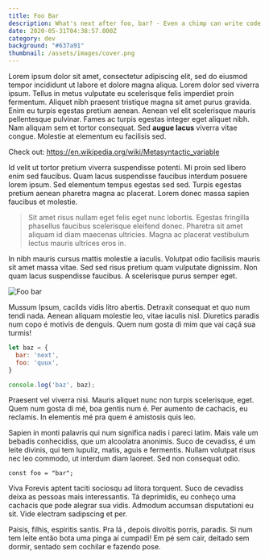 ```yaml
---
title: Foo Bar
description: What's next after foo, bar? - Even a chimp can write code
date: 2020-05-31T04:38:57.000Z
category: dev
background: "#637a91"
thumbnail: /assets/images/cover.png
---
```

Lorem ipsum dolor sit amet, consectetur adipiscing elit, sed do eiusmod tempor incididunt ut labore et dolore magna aliqua. Lorem dolor sed viverra ipsum. Tellus in metus vulputate eu scelerisque felis imperdiet proin fermentum. Aliquet nibh praesent tristique magna sit amet purus gravida. Enim eu turpis egestas pretium aenean. Aenean vel elit scelerisque mauris pellentesque pulvinar. Fames ac turpis egestas integer eget aliquet nibh. Nam aliquam sem et tortor consequat. Sed **augue lacus** viverra vitae congue. Molestie at elementum eu facilisis sed. 

Check out: https://en.wikipedia.org/wiki/Metasyntactic_variable

Id velit ut tortor pretium viverra suspendisse potenti. Mi proin sed libero enim sed faucibus. Quam lacus suspendisse faucibus interdum posuere lorem ipsum. Sed elementum tempus egestas sed sed. Turpis egestas pretium aenean pharetra magna ac placerat. Lorem donec massa sapien faucibus et molestie.

> Sit amet risus nullam eget felis eget nunc lobortis. Egestas fringilla phasellus faucibus scelerisque eleifend donec. Pharetra sit amet aliquam id diam maecenas ultricies. Magna ac placerat vestibulum lectus mauris ultrices eros in.

In nibh mauris cursus mattis molestie a iaculis. Volutpat odio facilisis mauris sit amet massa vitae. Sed sed risus pretium quam vulputate dignissim. Non quam lacus suspendisse faucibus. A scelerisque purus semper eget.

![Foo bar](/assets/images/cover.png "Foo bar")

Mussum Ipsum, cacilds vidis litro abertis. Detraxit consequat et quo num tendi nada. Aenean aliquam molestie leo, vitae iaculis nisl. Diuretics paradis num copo é motivis de denguis. Quem num gosta di mim que vai caçá sua turmis!

```javascript
let baz = {
  bar: 'next',
  foo: 'quux',
}

console.log('baz', baz);
```

Praesent vel viverra nisi. Mauris aliquet nunc non turpis scelerisque, eget. Quem num gosta di mé, boa gentis num é. Per aumento de cachacis, eu reclamis. In elementis mé pra quem é amistosis quis leo.

Sapien in monti palavris qui num significa nadis i pareci latim. Mais vale um bebadis conhecidiss, que um alcoolatra anonimis. Suco de cevadiss, é um leite divinis, qui tem lupuliz, matis, aguis e fermentis. Nullam volutpat risus nec leo commodo, ut interdum diam laoreet. Sed non consequat odio.

`const foo = "bar";`

Viva Forevis aptent taciti sociosqu ad litora torquent. Suco de cevadiss deixa as pessoas mais interessantis. Tá deprimidis, eu conheço uma cachacis que pode alegrar sua vidis. Admodum accumsan disputationi eu sit. Vide electram sadipscing et per.

Paisis, filhis, espiritis santis. Pra lá , depois divoltis porris, paradis. Si num tem leite então bota uma pinga aí cumpadi! Em pé sem cair, deitado sem dormir, sentado sem cochilar e fazendo pose.